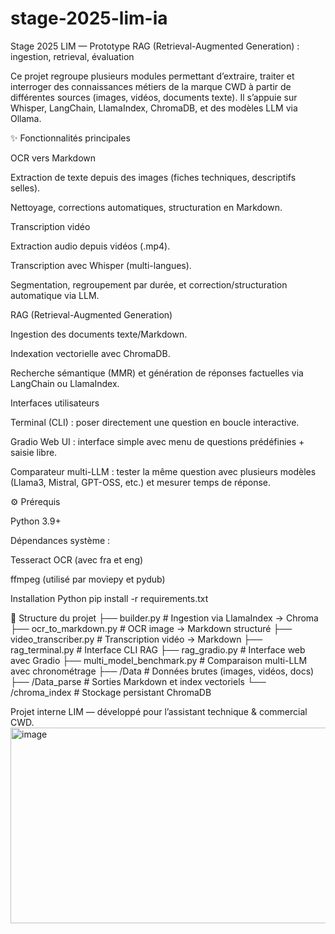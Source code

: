# stage-2025-lim-ia
Stage 2025 LIM — Prototype RAG (Retrieval-Augmented Generation) : ingestion, retrieval, évaluation


Ce projet regroupe plusieurs modules permettant d’extraire, traiter et interroger des connaissances métiers de la marque CWD à partir de différentes sources (images, vidéos, documents texte).
Il s’appuie sur Whisper, LangChain, LlamaIndex, ChromaDB, et des modèles LLM via Ollama.

✨ Fonctionnalités principales

OCR vers Markdown

Extraction de texte depuis des images (fiches techniques, descriptifs selles).

Nettoyage, corrections automatiques, structuration en Markdown.

Transcription vidéo

Extraction audio depuis vidéos (.mp4).

Transcription avec Whisper (multi-langues).

Segmentation, regroupement par durée, et correction/structuration automatique via LLM.

RAG (Retrieval-Augmented Generation)

Ingestion des documents texte/Markdown.

Indexation vectorielle avec ChromaDB.

Recherche sémantique (MMR) et génération de réponses factuelles via LangChain ou LlamaIndex.

Interfaces utilisateurs

Terminal (CLI) : poser directement une question en boucle interactive.

Gradio Web UI : interface simple avec menu de questions prédéfinies + saisie libre.

Comparateur multi-LLM : tester la même question avec plusieurs modèles (Llama3, Mistral, GPT-OSS, etc.) et mesurer temps de réponse.

⚙️ Prérequis

Python 3.9+

Dépendances système :

Tesseract OCR
 (avec fra et eng)

ffmpeg
 (utilisé par moviepy et pydub)


Installation Python
pip install -r requirements.txt

📂 Structure du projet
├── builder.py # Ingestion via LlamaIndex -> Chroma
├── ocr_to_markdown.py # OCR image -> Markdown structuré
├── video_transcriber.py # Transcription vidéo -> Markdown
├── rag_terminal.py # Interface CLI RAG
├── rag_gradio.py # Interface web avec Gradio
├── multi_model_benchmark.py # Comparaison multi-LLM avec chronométrage
├── /Data # Données brutes (images, vidéos, docs)
├── /Data_parse # Sorties Markdown et index vectoriels
└── /chroma_index # Stockage persistant ChromaDB



Projet interne LIM — développé pour l’assistant technique & commercial CWD.
<img width="704" height="313" alt="image" src="https://github.com/user-attachments/assets/02195d3b-5f19-42fa-8371-36096bf13611" />

